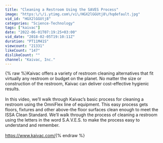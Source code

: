```yaml
---
title: "Cleaning a Restroom Using the SAVES Process"
image: "https:\/\/i.ytimg.com\/vi\/HGX2lGGUtj8\/hqdefault.jpg"
vid_id: "HGX2lGGUtj8"
categories: "Science-Technology"
tags: ["kaivac"]
date: "2022-06-01T07:19:25+03:00"
vid_date: "2018-02-05T19:10:11Z"
duration: "PT11M41S"
viewcount: "21331"
likeCount: "147"
dislikeCount: ""
channel: "Kaivac, Inc."
---
```

{% raw %}Kaivac offers a variety of restroom cleaning alternatives that fit virtually any restroom or budget on the planet. No matter the size or construction of the restroom, Kaivac can deliver cost-effective hygienic results. <br /><br />In this video, we’ll walk through Kaivac’s basic process for cleaning a restroom using the OmniFlex line of equipment. This easy process gets floors, fixtures and other above-the floor surfaces clean enough to meet the ISSA Clean Standard. We’ll walk through the process of cleaning a restroom using the letters in the word S.A.V.E.S. to make the process easy to understand and remember.<br /><br /><a rel="nofollow" target="blank" href="https://www.kaivac.com/">https://www.kaivac.com/</a>{% endraw %}
